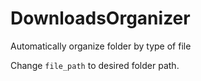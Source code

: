 # DownloadsOrganizer
Automatically organize folder by type of file

Change ```file_path``` to desired folder path.

